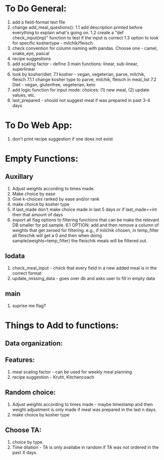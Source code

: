
# To Do General: 
1. add a field-format text file
2. change add_meal_questions():
	1.1 add description printed before everything to explain what's going on.
	1.2 create a "def check_input(inp)" function to test if the input is correct
	1.3 option to look for specific koshertype - milchik/fleisch
3. check convention for column naming with pandas. Choose one - camel, snake_eye, pascal
4. recipe suggestions
5. add scaling factor - define 3 main functions: linear, sub-linear, superlinear
6. look by kosher/diet:
	7.1 kosher - vegan, vegeterian, parve, milchik, fleisch
		7.1.1 change kosher type to parve, milchik, fleisch in meal_list 
	7.2 Diet - vegan, glutenfree, vegeterian, keto
7. add logic function for input mode: choices: (1) new meal, (2) update values, etc.
8. last_prepared - should not suggest meal if was prepared in past 3-4 days

# To Do Web App:
1. don't print recipe suggestion if one does not exist

# Empty Functions:
## Auxillary
1. Adjust weights according to times made.
2. Make choice by ease
3. Give k-choices ranked by ease and/or rank
4. make choice by kosher type
5. if last_made don't make choice made in last 5 days or if last_made==int then that amount of days
6. export all flag options to filtering functions that can be make the relevant DB smaller for pd.sample.
	6.1 OPTION: add and then remove a column of weights that get zeroed for filtering. e.g., if milchik chosen, in temp_filter all fleischik will get a 0 and then when doing sample(weights=temp_filter) the fleischik meals will be filtered out.

## Iodata
1. check_meal_input - check that every field in a new added meal is in the correct format
2. update_missing_data - goes over db and asks user to fill in empty data

## main
1. suprise me flag?

# Things to Add to functions:

## Data organization:

## Features:
1. meal scaling factor - can be used for weekly meal planning
2. recipe suggestion - Krutit, Kitchencoach

## Random choice:
1. Adjust weights according to times made - maybe timestamp and then weight adjustment is only made if meal was prepared in the last n days.
2. make choice by kosher type

## Choose TA:
1. choice by type.
2. Time dilation - TA is only availabe in random if TA was not ordered in the past X days. 


